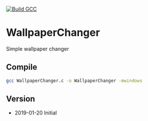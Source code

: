 [![Build GCC](https://github.com/beckorz/WallpaperChanger/actions/workflows/build.yml/badge.svg)](https://github.com/beckorz/WallpaperChanger/actions/workflows/build.yml)
# WallpaperChanger

Simple wallpaper changer

## Compile

```sh
gcc WallpaperChanger.c -o WallpaperChanger -mwindows
```


## Version
- 2019-01-20 Initial

